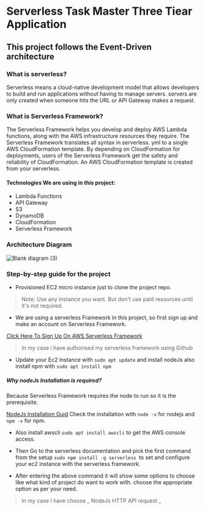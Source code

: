 # Serverless Task Master Three Tiear Application
## This project follows the Event-Driven architecture


### What is serverless?
Serverless means a cloud-native development model that allows developers to build and run applications without having to manage servers. servers are only created when someone hits the URL or API Gateway makes a request.

### What is Serverless Framework?
The Serverless Framework helps you develop and deploy AWS Lambda functions, along with the AWS infrastructure resources they require.
The Serverless Framework translates all syntax in serverless. yml to a single AWS CloudFormation template. By depending on CloudFormation for deployments, users of the Serverless Framework get the safety and reliability of CloudFormation. An AWS CloudFormation template is created from your serverless.


#### Technologies We are using in this project:
- Lambda Functions
- API Gateway
- S3
- DynamoDB
- CloudFormation
- Serverless Framework

  

### Architecture Diagram
![Blank diagram (3)](https://github.com/Abhibhagat1407/serverless_taskmaster/assets/109520000/54396e88-eee9-412a-8c54-b48ae55cedb8)


### Step-by-step guide for the project 

- Provisioned EC2 micro instance just to clone the project repo.
> Note: Use any instance you want. But don't use paid resources until it's not required.
- We are using a serverless Framework in this project, so first sign up and make an account on Serverless Framework.

 [Click Here To Sign Up On AWS Serverless Framework](https://www.serverless.com/framework/docs/providers/aws/cli-reference/login)
 > In my case i have authorised my serverless framework using Github


- Update your Ec2 instance with `sudo apt update` and install nodeJs also install npm with `sudo apt install npm`

##### Why nodeJs Installation is required?
Because Serverless Framework requires the node to run so it is the prerequisite. 
  
 [NodeJs Installation Guid](https://www.digitalocean.com/community/tutorials/how-to-install-node-js-on-ubuntu-20-04)
  Check the installation with `node -v` for nodejs and `npm -v` for npm.
- Also install awscli `sudo apt install awscli` to get the AWS console access.

  
- Then Go to the serverless documentation and pick the first command from the setup `sudo npm install -g serverless `to set and configure your ec2 instance with the serverless framework.
- After entering the above command it will show some options to choose like what kind of project do want to work with. choose the appropriate option as per your need.
> In my case I have choose _ NodeJs HTTP API request _
 
  







